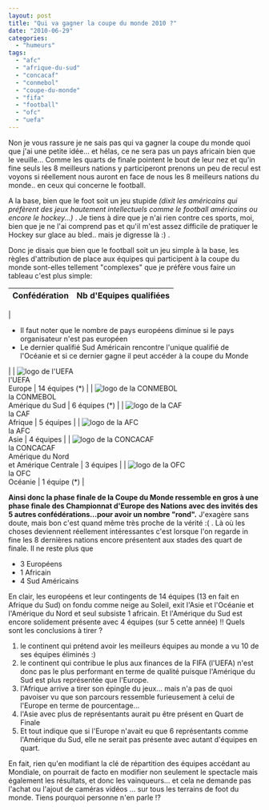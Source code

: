 ```yaml
---
layout: post
title: "Qui va gagner la coupe du monde 2010 ?"
date: "2010-06-29"
categories: 
  - "humeurs"
tags: 
  - "afc"
  - "afrique-du-sud"
  - "concacaf"
  - "conmebol"
  - "coupe-du-monde"
  - "fifa"
  - "football"
  - "ofc"
  - "uefa"
---
```


Non je vous rassure je ne sais pas qui va gagner la coupe du monde quoi que j'ai une petite idée... et hélas, ce ne sera pas un pays africain bien que le veuille... Comme les quarts de finale pointent le bout de leur nez et qu'in fine seuls les 8 meilleurs nations y participeront prenons un peu de recul est voyons si réellement nous auront en face de nous les 8 meilleurs nations du monde.. en ceux qui concerne le football.

A la base, bien que le foot soit un jeu stupide _(dixit les américains qui préfèrent des jeux hautement intellectuels comme le football américains ou encore le hockey...)_ . Je tiens à dire que je n'ai rien contre ces sports, moi, bien que je ne l'ai comprend pas et qu'il m'est assez difficile de pratiquer le Hockey sur glace au bled.. mais je digresse là :) .

Donc je disais que bien que le football soit un jeu simple à la base, les règles d'attribution de place aux équipes qui participent à la coupe du monde sont-elles tellement "complexes" que je préfère vous faire un tableau c'est plus simple:

| Confédération | Nb d'Equipes qualifiées |
| --- | --- |
| 
- Il faut noter que le nombre de pays européens diminue si le pays organisateur n'est pas européen
- Le dernier qualifié Sud Américain rencontre l'unique qualifié de l'Océanie et si ce dernier gagne il peut accéder à la coupe du Monde

 |
| ![](images/uefa.gif "logo de l'UEFA")  
l'UEFA  
Europe | 14 équipes (\*) |
| ![](images/CONMEBOL.gif "logo de la CONMEBOL")  
la CONMEBOL  
Amérique du Sud | 6 équipes (\*) |
| ![](images/CAF.gif "logo de la CAF")  
la CAF  
Afrique | 5 équipes |
| ![](images/AFC.gif "logo de la AFC")  
la AFC  
Asie | 4 équipes |
| ![](images/CONCACAF.gif "logo de la CONCACAF")  
la CONCACAF  
Amérique du Nord  
et Amérique Centrale | 3 équipes |
| ![](images/OFC.gif "logo de la OFC")  
la OFC  
Océanie | 1 équipe (\*) |

**Ainsi donc la phase finale de la Coupe du Monde ressemble en gros à une phase finale des Championnat d'Europe des Nations avec des invités des 5 autres confédérations...pour avoir un nombre "rond".** J'exagère sans doute, mais bon c'est quand même très proche de la vérité :( . Là où les choses deviennent réellement intéressantes c'est lorsque l'on regarde in fine les 8 dernières nations encore présentent aux stades des quart de finale. Il ne reste plus que

- 3 Européens
- 1 Africain
- 4 Sud Américains

En clair, les européens et leur contingents de 14 équipes (13 en fait en Afrique du Sud) on fondu comme neige au Soleil, exit l'Asie et l'Océanie et l'Amérique du Nord et seul subsiste 1 africain. Et l'Amérique du Sud est encore solidement présente avec 4 équipes (sur 5 cette année) !! Quels sont les conclusions à tirer ?

1. le continent qui prétend avoir les meilleurs équipes au monde a vu 10 de ses équipes éliminés :)
2. le continent qui contribue le plus aux finances de la FIFA (l'UEFA) n'est donc pas le plus performant en terme de qualité puisque l'Amérique du Sud est plus représentée que l'Europe.
3. l'Afrique arrive a tirer son épingle du jeux... mais n'a pas de quoi pavoiser vu que son parcours ressemble furieusement à celui de l'Europe en terme de pourcentage...
4. l'Asie avec plus de représentants aurait pu être présent en Quart de Finale
5. Et tout indique que si l'Europe n'avait eu que 6 représentants comme l'Amérique du Sud, elle ne serait pas présente avec autant d'équipes en quart.

En fait, rien qu'en modifiant la clé de répartition des équipes accédant au Mondiale, on pourrait de facto en modifier non seulement le spectacle mais également les résultats, et donc les vainqueurs... et cela ne demande pas l'achat ou l'ajout de caméras vidéos ... sur tous les terrains de foot du monde. Tiens pourquoi personne n'en parle !?
